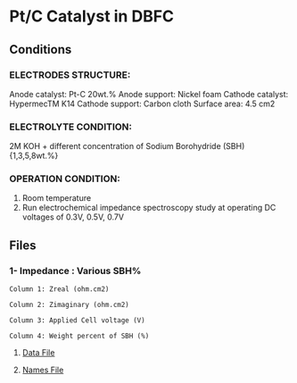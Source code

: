 # Pt/C Catalyst in DBFC

## Conditions

### ELECTRODES STRUCTURE:
Anode catalyst: Pt-C 20wt.%
Anode support: Nickel foam
Cathode catalyst: HypermecTM  K14
Cathode support: Carbon cloth
Surface area: 4.5 cm2

### ELECTROLYTE CONDITION:
2M KOH + different concentration of Sodium Borohydride (SBH) {1,3,5,8wt.%}

### OPERATION CONDITION:
1) Room temperature
2) Run electrochemical impedance spectroscopy study at operating DC voltages of 0.3V, 0.5V, 0.7V



## Files

### 1- Impedance : Various SBH% 


```
Column 1: Zreal (ohm.cm2)

Column 2: Zimaginary (ohm.cm2)

Column 3: Applied Cell voltage (V)

Column 4: Weight percent of SBH (%)
```			
	

1. [Data File](1.csv)		

2. [Names File](1.names)